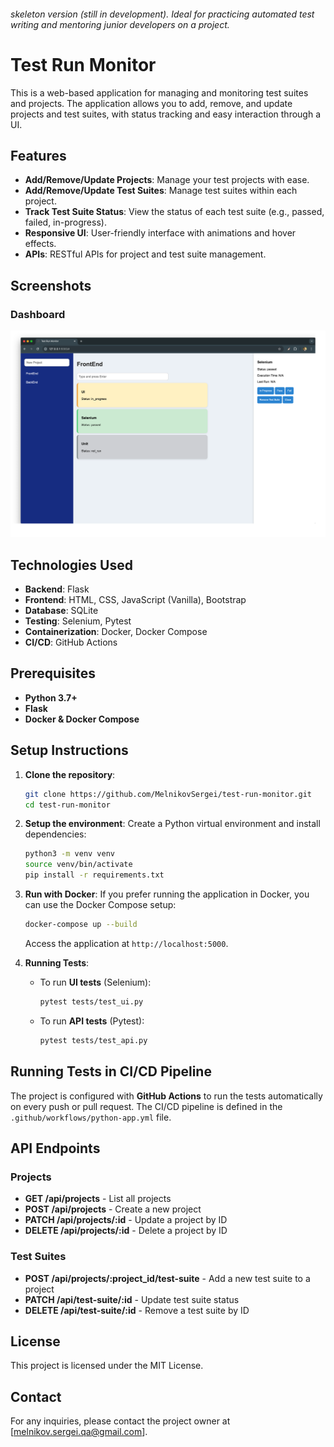 ###### skeleton version (still in development). Ideal for practicing automated test writing and mentoring junior developers on a project.




# Test Run Monitor

This is a web-based application for managing and monitoring test suites and projects. The application allows you to add, remove, and update projects and test suites, with status tracking and easy interaction through a UI.

## Features

- **Add/Remove/Update Projects**: Manage your test projects with ease.
- **Add/Remove/Update Test Suites**: Manage test suites within each project.
- **Track Test Suite Status**: View the status of each test suite (e.g., passed, failed, in-progress).
- **Responsive UI**: User-friendly interface with animations and hover effects.
- **APIs**: RESTful APIs for project and test suite management.

## Screenshots

### Dashboard
![Dashboard](./assets/dashboard.png)

## Technologies Used

- **Backend**: Flask
- **Frontend**: HTML, CSS, JavaScript (Vanilla), Bootstrap
- **Database**: SQLite
- **Testing**: Selenium, Pytest
- **Containerization**: Docker, Docker Compose
- **CI/CD**: GitHub Actions

## Prerequisites

- **Python 3.7+**
- **Flask**
- **Docker & Docker Compose**

## Setup Instructions

1. **Clone the repository**:
   ```bash
   git clone https://github.com/MelnikovSergei/test-run-monitor.git
   cd test-run-monitor
   ```

2. **Setup the environment**:
   Create a Python virtual environment and install dependencies:
   ```bash
   python3 -m venv venv
   source venv/bin/activate
   pip install -r requirements.txt
   ```

3. **Run with Docker**:
   If you prefer running the application in Docker, you can use the Docker Compose setup:
   ```bash
   docker-compose up --build
   ```

   Access the application at `http://localhost:5000`.

4. **Running Tests**:
   - To run **UI tests** (Selenium):
     ```bash
     pytest tests/test_ui.py
     ```

   - To run **API tests** (Pytest):
     ```bash
     pytest tests/test_api.py
     ```

## Running Tests in CI/CD Pipeline

The project is configured with **GitHub Actions** to run the tests automatically on every push or pull request. The CI/CD pipeline is defined in the `.github/workflows/python-app.yml` file.

## API Endpoints

### Projects

- **GET /api/projects** - List all projects
- **POST /api/projects** - Create a new project
- **PATCH /api/projects/:id** - Update a project by ID
- **DELETE /api/projects/:id** - Delete a project by ID

### Test Suites

- **POST /api/projects/:project_id/test-suite** - Add a new test suite to a project
- **PATCH /api/test-suite/:id** - Update test suite status
- **DELETE /api/test-suite/:id** - Remove a test suite by ID

## License

This project is licensed under the MIT License.

## Contact

For any inquiries, please contact the project owner at [melnikov.sergei.qa@gmail.com].
